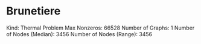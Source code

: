# Brunetiere

Kind: Thermal Problem
Max Nonzeros: 66528
Number of Graphs: 1
Number of Nodes (Median): 3456
Number of Nodes (Range): 3456